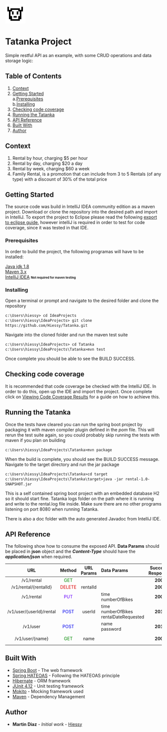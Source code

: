 

![alt text](https://github.com/Hiessy/Tatanka/blob/master/src/main/resources/image/icon.png?raw=true "Logo Title Text 1")

# Tatanka Project

Simple restful API as an example, with some CRUD operations and data storage logic:

## Table of Contents
1. [Context](#context)
2. [Getting Started](#getting-started)<br>
		a.[Prerequisites](#prerequisites)<br>
		b.[Installing](#installing)
3. [Checking code coverage](#checking-code-coverage)
4. [Running the Tatanka](#running-the-tatanka)
5. [API Reference](#api-reference)
6. [Built With](#built-with)
7. [Author](#author)

## Context
1. Rental by hour, charging $5 per hour
2. Rental by day, charging $20 a day
3. Rental by week, charging $60 a week
4. Family Rental, is a promotion that can include from 3 to 5 Rentals (of any type) with a discount of 30% of the total price

## Getting Started

The source code was build in IntelliJ IDEA community edition as a maven project. Download or clone the repository into the desired path and import in IntelliJ. To export the project to Eclipse please read the following [export to eclipse guide](https://www.jetbrains.com/help/idea/exporting-an-intellij-idea-project-to-eclipse.html), however intelliJ is required in order to test for code coverage, since it was tested in that IDE.

### Prerequisites

In order to build the project, the following programas will have to be installed:

[Java jdk 1.8](http://www.oracle.com/technetwork/java/javase/downloads/jdk8-downloads-2133151.html)<br>
[Maven 3.x](https://maven.apache.org/download.cgi)<br>
[IntelliJ IDEA](https://www.jetbrains.com/idea/download/index.html) <small><small>**Not required for maven testing**</small></small><br> 
### Installing

Open a terminal or prompt and navigate to the desired folder and clone the repository

```
c:\Users\hiessy> cd IdeaProjects
c:\Users\hiessy\IdeaProjects> git clone https://github.com/Hiessy/Tatanka.git
```

Navigate into the cloned folder and run the maven test suite

```
c:\Users\hiessy\IdeaProjects> cd Tatanka
c:\Users\hiessy\IdeaProjects\Tatanka>mvn test
```

Once complete you should be able to see the BUILD SUCCESS.
## Checking code coverage

It is recommended that code coverage be checked with the IntelliJ IDE. In order to do this, open up the IDE and import the project. Once complete click on [Viewing Code Coverage Results](https://www.jetbrains.com/help/idea/viewing-code-coverage-results.html) for a guide on how to achieve this.
## Running the Tatanka
Once the tests have cleared you can run the spring boot project by packaging it with maven compiler plugin defined in the *pom* file. This will rerun the test suite again, so you could probably skip running the tests with maven if you plan on building
```
c:\Users\hiessy\IdeaProjects\Tatanka>mvn package
```
When the build is complete, you should see the BUILD SUCCESS message. Navigate to the target directory and run the jar package
```
c:\Users\hiessy\IdeaProjects\Tatanka>cd target
c:\Users\hiessy\IdeaProjects\Tatanka\target>java -jar rental-1.0-SNAPSHOT.jar
```
This is a self contained spring boot project with an embedded database H2 so it should start fine. Tatanka logs folder on the path where it is running and write to the rental.log file inside. Make sure there are no other programs listening on port 8080 when running Tatanka.

There is also a doc folder with the auto generated Javadoc from IntelliJ IDE.

## API Reference
The following show how to consume the exposed API. **Data Params** should be placed in **json** object and the ***Content-Type*** should have the ***application/json*** when required.

| URL        | Method  | URL Params      | Data Params     | Success Response | Error Response
|:-------------:|:-----:|:-------------:|:-----|:---------:|:-------------:|
| /v1/rental  | <font color="#008800">GET</font> |  |  | **200** | **404** |
| /v1/rental/{rentalId} | <font color="#DD0000">DELETE</font> | rentalId |  | **200** | **404** |
| /v1/rental | <font color="#6600FF">PUT</font> |  | time<br> numberOfBikes | **200** | **400**  |
| /v1/user/{userId}/rental      | <font color="#0000EE">POST</font> | userId | time<br> numberOfBikes<br> rentalDateRequested | **201** | **404**<br> **400** |
| /v1/user |   <font color="#0000EE">POST</font> |    | name<br> password | **201**   | **409**<br> **400** |
| /v1/user/{name} | <font color="#008800">GET</font> | name |  | **200**  | **409**<br> **400**     |
## Built With

* [Spring Boot](https://projects.spring.io/spring-boot/) - The web framework
* [Spring HATEOAS](https://projects.spring.io/spring-hateoas/) - Following the HATEOAS principle
* [Hibernate](https://docs.jboss.org/hibernate/orm/4.1/manual/en-US/html/) - ORM framework
* [JUnit 4.12](https://junit.org/junit4/) - Unit testing framework
* [Mokito](http://site.mockito.org/) - Mocking framework used
* [Maven](https://maven.apache.org/) - Dependency Management

## Author

* **Martin Diaz** - *Initial work* - [Hiessy](https://github.com/Hiessy)
